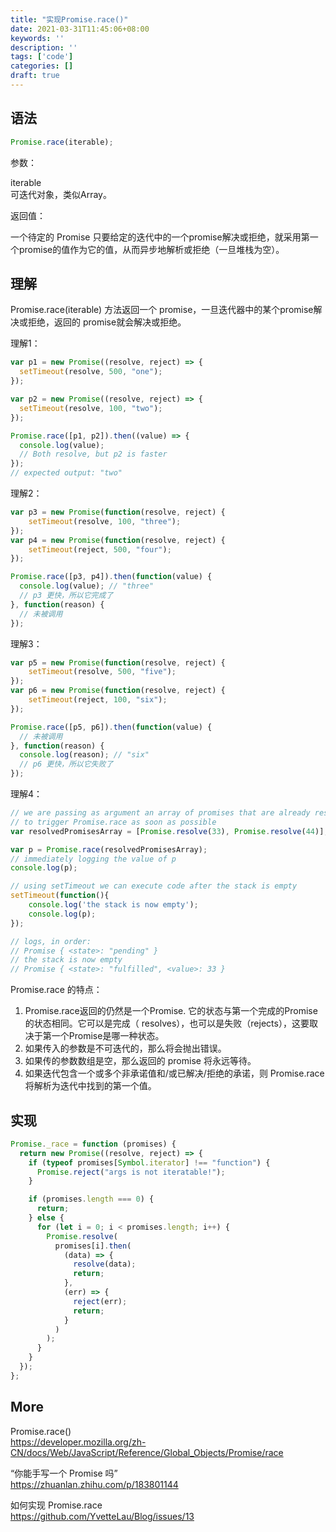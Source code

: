 ```yaml
---
title: "实现Promise.race()"
date: 2021-03-31T11:45:06+08:00
keywords: ''
description: ''
tags: ['code']
categories: []
draft: true
---
```


## 语法

```javascript
Promise.race(iterable);
```

参数：  

iterable  
可迭代对象，类似Array。  

返回值：  

一个待定的 Promise 只要给定的迭代中的一个promise解决或拒绝，就采用第一个promise的值作为它的值，从而异步地解析或拒绝（一旦堆栈为空）。

## 理解 

Promise.race(iterable) 方法返回一个 promise，一旦迭代器中的某个promise解决或拒绝，返回的 promise就会解决或拒绝。

理解1：
```javascript
var p1 = new Promise((resolve, reject) => {
  setTimeout(resolve, 500, "one");
});

var p2 = new Promise((resolve, reject) => {
  setTimeout(resolve, 100, "two");
});

Promise.race([p1, p2]).then((value) => {
  console.log(value);
  // Both resolve, but p2 is faster
});
// expected output: "two"
```

理解2：
```javascript
var p3 = new Promise(function(resolve, reject) {
    setTimeout(resolve, 100, "three");
});
var p4 = new Promise(function(resolve, reject) {
    setTimeout(reject, 500, "four");
});

Promise.race([p3, p4]).then(function(value) {
  console.log(value); // "three"
  // p3 更快，所以它完成了
}, function(reason) {
  // 未被调用
});
```

理解3：
```javascript
var p5 = new Promise(function(resolve, reject) {
    setTimeout(resolve, 500, "five");
});
var p6 = new Promise(function(resolve, reject) {
    setTimeout(reject, 100, "six");
});

Promise.race([p5, p6]).then(function(value) {
  // 未被调用
}, function(reason) {
  console.log(reason); // "six"
  // p6 更快，所以它失败了
});
```

理解4：
```javascript
// we are passing as argument an array of promises that are already resolved,
// to trigger Promise.race as soon as possible
var resolvedPromisesArray = [Promise.resolve(33), Promise.resolve(44)];

var p = Promise.race(resolvedPromisesArray);
// immediately logging the value of p
console.log(p);

// using setTimeout we can execute code after the stack is empty
setTimeout(function(){
    console.log('the stack is now empty');
    console.log(p);
});

// logs, in order:
// Promise { <state>: "pending" }
// the stack is now empty
// Promise { <state>: "fulfilled", <value>: 33 }
```

Promise.race 的特点：

1. Promise.race返回的仍然是一个Promise.
它的状态与第一个完成的Promise的状态相同。它可以是完成（ resolves），也可以是失败（rejects），这要取决于第一个Promise是哪一种状态。
2. 如果传入的参数是不可迭代的，那么将会抛出错误。
3. 如果传的参数数组是空，那么返回的 promise 将永远等待。
4. 如果迭代包含一个或多个非承诺值和/或已解决/拒绝的承诺，则 Promise.race 将解析为迭代中找到的第一个值。

## 实现

```javascript
Promise._race = function (promises) {
  return new Promise((resolve, reject) => {
    if (typeof promises[Symbol.iterator] !== "function") {
      Promise.reject("args is not iteratable!");
    }

    if (promises.length === 0) {
      return;
    } else {
      for (let i = 0; i < promises.length; i++) {
        Promise.resolve(
          promises[i].then(
            (data) => {
              resolve(data);
              return;
            },
            (err) => {
              reject(err);
              return;
            }
          )
        );
      }
    }
  });
};
```

## More 

Promise.race()   
https://developer.mozilla.org/zh-CN/docs/Web/JavaScript/Reference/Global_Objects/Promise/race   

“你能手写一个 Promise 吗”  
https://zhuanlan.zhihu.com/p/183801144

如何实现 Promise.race  
https://github.com/YvetteLau/Blog/issues/13